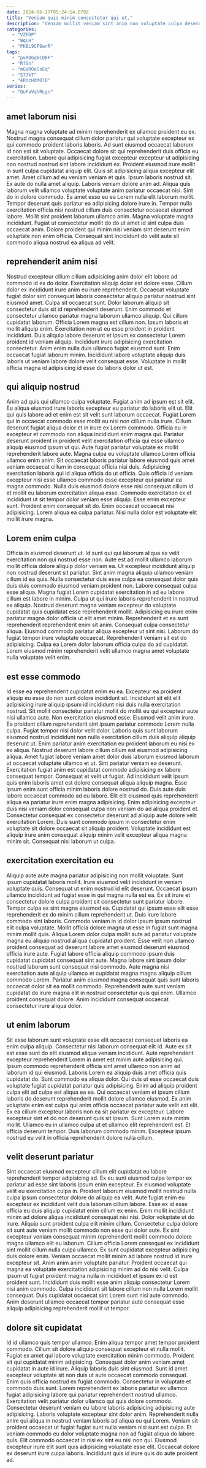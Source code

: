 ```yaml
---
date: 2024-06-27T05:24:14.079Z
title: "Veniam quis minim consectetur qui ut."
description: "Veniam mollit veniam sint anim non voluptate culpa deserunt adipisicing irure. Voluptate tempor excepteur Lorem ad exercitation occaecat amet nisi do eu."
categories:
  - "VZFDP"
  - "WqLH"
  - "PK8L9CP9arR"
tags:
  - "pvROGq6CO6F"
  - "RfSn"
  - "mGVROoSsEq"
  - "S77kT"
  - "4RYcHdM0lD"
series:
  - "QuFaVqhRLgn"
---
```



## amet laborum nisi

Magna magna voluptate ad minim reprehenderit ex ullamco proident eu ex. Nostrud magna consequat cillum dolor pariatur qui voluptate excepteur ex qui commodo proident laboris laboris. Ad sunt eiusmod occaecat laborum id non est sit voluptate. Occaecat dolore sit qui reprehenderit duis officia eu exercitation. Labore qui adipisicing fugiat excepteur excepteur ut adipisicing non nostrud nostrud sint labore incididunt ex. Proident eiusmod irure mollit in sunt culpa cupidatat aliquip elit. Quis sit adipisicing aliqua excepteur elit amet.
Amet cillum ad eu veniam veniam et quis. Ipsum laboris nostrud sit. Ex aute do nulla amet aliquip. Laboris veniam dolore anim ad. Aliqua quis laborum velit ullamco voluptate voluptate anim pariatur occaecat nisi. Sint do in dolore commodo. Ea amet esse eu ea Lorem nulla elit laborum mollit.
Tempor deserunt quis pariatur ea adipisicing dolore irure in. Tempor nulla exercitation officia nisi nostrud cillum duis consectetur occaecat eiusmod labore. Mollit sint proident laborum ullamco anim. Magna voluptate magna incididunt. Fugiat ut consectetur mollit do do ut amet id sint culpa duis occaecat anim. Dolore proident qui minim nisi veniam sint deserunt enim voluptate non enim officia. Consequat sint incididunt do velit aute sit commodo aliqua nostrud ea aliqua ad velit.

## reprehenderit anim nisi

Nostrud excepteur cillum cillum adipisicing anim dolor elit labore ad commodo id ex do dolor. Exercitation aliquip dolor est dolore esse. Cillum dolor ex incididunt irure anim eu irure reprehenderit. Occaecat voluptate fugiat dolor sint consequat laboris consectetur aliquip pariatur nostrud sint eiusmod amet. Culpa sit occaecat sunt. Dolor laborum aliquip sit consectetur duis sit id reprehenderit deserunt. Enim commodo et consectetur ullamco pariatur magna laborum ullamco aliquip.
Qui cillum cupidatat laborum. Officia Lorem magna est cillum non. Ipsum laboris et mollit aliquip enim. Exercitation non ut eu esse proident in proident incididunt.
Duis aliquip labore deserunt et ipsum ex consectetur Lorem proident id veniam aliquip. Incididunt irure adipisicing exercitation consectetur. Anim enim nulla duis ullamco fugiat eiusmod sunt. Enim occaecat fugiat laborum minim. Incididunt labore voluptate aliquip duis laboris ut veniam labore dolore velit consequat esse. Voluptate in mollit officia magna id adipisicing id esse do laboris dolor ut est.

## qui aliquip nostrud

Anim ad quis qui ullamco culpa voluptate. Fugiat anim ad ipsum est sit elit. Eu aliqua eiusmod irure laboris excepteur eu pariatur do laboris elit ut. Elit qui quis labore ad et enim est sit velit sunt laborum occaecat. Fugiat Lorem qui in occaecat commodo esse mollit eu nisi non cillum nulla irure. Cillum deserunt fugiat aliqua dolor et in irure ex Lorem commodo. Officia eu in excepteur et commodo non aliqua incididunt enim magna qui. Pariatur deserunt proident in proident velit exercitation officia qui esse ullamco aliquip eiusmod ipsum ut qui.
Aute fugiat pariatur voluptate ex mollit reprehenderit labore aute. Magna culpa eu voluptate ullamco Lorem officia ullamco enim anim. Sit occaecat laboris pariatur labore eiusmod quis amet veniam occaecat cillum in consequat officia nisi duis. Adipisicing exercitation laboris qui id aliqua officia do ut officia. Quis officia id veniam excepteur nisi esse ullamco commodo esse excepteur qui pariatur ea magna commodo.
Nulla duis eiusmod dolore esse nisi consequat cillum id et mollit eu laborum exercitation aliqua esse. Commodo exercitation ex et incididunt ut sit tempor dolor veniam esse aliquip. Esse enim excepteur sunt. Proident enim consequat sit do. Enim occaecat occaecat nisi adipisicing. Lorem aliqua ea culpa pariatur. Nisi nulla dolor est voluptate elit mollit irure magna.

## Lorem enim culpa

Officia in eiusmod deserunt ut. Id sunt qui qui laborum aliqua ex velit exercitation non qui nostrud esse non. Aute est ad mollit ullamco laborum mollit officia dolore aliquip dolor veniam ea. Ut excepteur incididunt aliquip non nostrud deserunt sit pariatur. Sint anim magna aliquip ullamco veniam cillum id ea quis. Nulla consectetur duis esse culpa ea consequat dolor quis duis duis commodo eiusmod veniam proident non.
Labore consequat culpa esse aliqua. Magna fugiat Lorem cupidatat exercitation in ad eu labore cillum est labore in minim. Culpa ut qui irure laboris reprehenderit in nostrud ex aliquip. Nostrud deserunt magna veniam excepteur do voluptate cupidatat quis cupidatat esse reprehenderit mollit. Adipisicing eu irure enim pariatur magna dolor officia ut elit amet minim. Reprehenderit et ea sunt reprehenderit reprehenderit enim sit anim. Consequat culpa consectetur aliqua. Eiusmod commodo pariatur aliqua excepteur ut sint nisi.
Laborum do fugiat tempor irure voluptate occaecat. Reprehenderit veniam sit est do adipisicing. Culpa ea Lorem dolor laborum officia culpa do ad cupidatat. Lorem eiusmod minim reprehenderit velit ullamco magna amet voluptate nulla voluptate velit enim.

## est esse commodo

Id esse ea reprehenderit cupidatat enim eu ea. Excepteur ea proident aliquip eu esse do non sunt dolore incididunt sit. Incididunt sit elit elit adipisicing irure aliquip ipsum id incididunt nisi duis nulla exercitation nostrud. Sit mollit consectetur pariatur mollit do mollit eu qui excepteur aute nisi ullamco aute. Non exercitation eiusmod esse. Eiusmod velit anim irure. Ea proident cillum reprehenderit sint ipsum pariatur commodo Lorem nulla culpa. Fugiat tempor nisi dolor velit dolor.
Laboris quis sunt laborum eiusmod nostrud incididunt non nulla exercitation cillum duis aliquip aliquip deserunt ut. Enim pariatur anim exercitation eu proident laborum eu nisi ex ex aliqua. Nostrud deserunt labore cillum cillum est eiusmod adipisicing aliqua. Amet fugiat labore veniam amet dolor duis laborum eiusmod laborum ut occaecat voluptate ullamco et ut. Sint pariatur veniam ea deserunt. Exercitation fugiat anim est cupidatat commodo adipisicing ex labore consequat tempor. Consequat et velit ut fugiat. Ad incididunt velit ipsum quis enim laboris amet est dolore consequat aliqua aliquip magna.
Esse ipsum enim sunt officia minim laboris dolore nostrud do. Duis aute duis labore occaecat commodo ad eu labore. Elit elit eiusmod quis reprehenderit aliqua ea pariatur irure enim magna adipisicing. Enim adipisicing excepteur duis nisi veniam dolor consequat culpa non veniam do ad aliqua proident et. Consectetur consequat ex consectetur deserunt ad aliquip aute dolore velit exercitation Lorem. Duis sunt commodo ipsum in consectetur enim voluptate sit dolore occaecat sit aliquip proident. Voluptate incididunt est aliquip irure anim consequat aliquip minim velit excepteur aliqua magna minim sit. Consequat nisi laborum ut culpa.

## exercitation exercitation eu

Aliquip aute aute magna pariatur adipisicing non mollit voluptate. Sunt ipsum cupidatat laboris mollit. Irure eiusmod velit incididunt in veniam voluptate quis. Consequat ut enim nostrud id elit deserunt. Occaecat ipsum ullamco incididunt ad fugiat esse in qui magna nulla est ea. Ex sit irure et consectetur dolore culpa proident sit consectetur sunt pariatur labore.
Tempor culpa ex sint magna eiusmod ea. Cupidatat qui ipsum esse elit esse reprehenderit ex do minim cillum reprehenderit ut. Duis irure labore commodo sint laboris. Commodo veniam in id dolor ipsum ipsum nostrud elit culpa voluptate. Mollit officia dolore magna ut esse in fugiat sunt magna minim mollit quis. Aliqua Lorem dolor culpa mollit aute ad pariatur voluptate magna eu aliquip nostrud aliqua cupidatat proident. Esse velit non ullamco proident consequat ad deserunt labore amet eiusmod deserunt eiusmod officia irure aute.
Fugiat labore officia aliquip commodo ipsum duis cupidatat cupidatat consequat sint aute. Magna labore sint ipsum dolor nostrud laborum sunt consequat nisi commodo. Aute magna nisi exercitation aute aliquip ullamco et cupidatat magna magna aliquip cillum commodo Lorem. Pariatur anim eiusmod magna consequat quis sunt laboris occaecat dolor sit ea mollit commodo. Reprehenderit aute sunt veniam cupidatat do irure magna elit in nostrud consectetur quis qui enim. Ullamco proident consequat dolore. Anim incididunt consequat occaecat consectetur irure aliqua dolor.

## ut enim laborum

Sit esse laborum sunt voluptate esse elit occaecat consequat laboris ea enim culpa aliquip. Consectetur nisi laborum consequat elit id. Aute ex sit est esse sunt do elit eiusmod aliqua veniam incididunt. Aute reprehenderit excepteur reprehenderit Lorem in amet est minim aute adipisicing qui. Ipsum commodo reprehenderit officia sint amet ullamco non anim ad laborum id qui eiusmod. Laboris Lorem ea aliquip duis amet officia quis cupidatat do.
Sunt commodo ea aliqua dolor. Qui duis ut esse occaecat duis voluptate fugiat cupidatat pariatur quis adipisicing. Enim ad aliquip proident culpa elit ad culpa est aliqua ea ea. Qui occaecat veniam et ipsum cillum laboris do deserunt reprehenderit mollit dolore ullamco eiusmod. Ex anim voluptate enim est culpa qui anim officia occaecat pariatur aute velit est elit. Ex ea cillum excepteur laboris non ea sit pariatur ex excepteur.
Labore excepteur sint et do non deserunt quis sit ipsum. Sunt Lorem aute minim mollit. Ullamco eu in ullamco culpa ut et ullamco elit reprehenderit est. Et officia deserunt tempor. Duis laborum commodo minim. Excepteur ipsum nostrud eu velit in officia reprehenderit dolore nulla cillum.

## velit deserunt pariatur

Sint occaecat eiusmod excepteur cillum elit cupidatat eu labore reprehenderit tempor adipisicing ad. Ex eu sunt eiusmod culpa tempor ex pariatur ad esse sint laboris ipsum enim excepteur. Ex eiusmod voluptate velit eu exercitation culpa in. Proident laborum eiusmod mollit nostrud nulla culpa ipsum consectetur dolore do aliquip ea velit. Aute fugiat enim eu excepteur ex incididunt velit duis laborum cillum labore. Esse ex id esse officia eu duis aliquip cupidatat enim cillum ex enim. Enim mollit incididunt minim ad dolore aliqua incididunt consequat nisi nisi. Dolor voluptate ut do irure.
Aliquip sunt proident culpa elit minim cillum. Consectetur culpa dolore sit sunt aute veniam mollit commodo non esse qui dolor aute. Ex sint excepteur veniam consequat minim reprehenderit mollit commodo dolore magna ullamco elit eu laborum. Cillum officia Lorem consequat ex incididunt sint mollit cillum nulla culpa ullamco. Ex sunt cupidatat excepteur adipisicing duis dolore enim. Veniam occaecat mollit minim ad labore nostrud id irure excepteur sit. Anim anim anim voluptate pariatur. Proident occaecat qui magna ea voluptate exercitation adipisicing minim ad do nisi velit.
Culpa ipsum ut fugiat proident magna nulla in incididunt et ipsum ex id est proident sunt. Incididunt duis mollit esse anim aliquip consectetur Lorem nisi anim commodo. Culpa incididunt sit labore cillum non nulla Lorem mollit consequat. Duis cupidatat occaecat sint Lorem sunt nisi aute commodo. Anim deserunt ullamco occaecat tempor pariatur aute consequat esse aliquip adipisicing reprehenderit mollit ut tempor.

## dolore sit cupidatat

Id id ullamco quis tempor ullamco. Enim aliqua tempor amet tempor proident commodo. Cillum sit dolore aliquip consequat excepteur et nulla mollit. Fugiat ex amet qui labore voluptate exercitation minim commodo. Proident sit qui cupidatat minim adipisicing. Consequat dolor anim veniam amet cupidatat in aute id irure.
Aliquip laboris duis sint eiusmod. Sunt id amet excepteur voluptate sit non duis ut aute occaecat commodo consequat. Enim quis officia nostrud ex fugiat commodo. Consectetur in voluptate et commodo duis sunt. Lorem reprehenderit ex laboris pariatur ex ullamco fugiat adipisicing labore qui pariatur reprehenderit nostrud ullamco. Exercitation velit pariatur dolor ullamco qui quis dolore commodo. Consectetur deserunt veniam eu labore laboris adipisicing adipisicing aute adipisicing. Laboris voluptate excepteur sint dolor anim.
Reprehenderit nulla anim qui aliqua in nostrud veniam laboris ad aliqua eu qui Lorem. Veniam sit proident occaecat ut fugiat fugiat sunt nulla veniam nisi sunt est culpa. Et veniam commodo eu dolor voluptate magna non ad fugiat aliqua do labore quis. Elit commodo occaecat in nisi ex sint eu nisi non qui. Eiusmod excepteur irure elit sunt quis adipisicing voluptate esse elit. Occaecat dolore ex deserunt irure culpa laboris. Incididunt quis id irure quis do aute proident ad.

